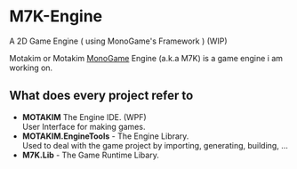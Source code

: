 # M7K-Engine
A 2D Game Engine ( using MonoGame's Framework ) (WIP)

Motakim or Motakim [MonoGame](www.monogame.com) Engine (a.k.a M7K) is a game engine i am working on.

## What does every project refer to

- **MOTAKIM** 
The Engine IDE. (WPF) \
User Interface for making games. 
- **MOTAKIM.EngineTools** -
The Engine Library. \
Used to deal with the game project by importing, generating, building, ... 
- **M7K.Lib** - The Game Runtime Libary.

